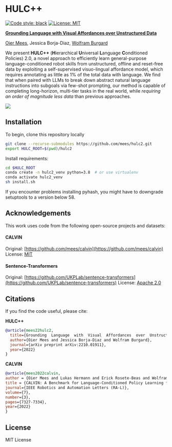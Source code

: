 # HULC++
[![Code style: black](https://img.shields.io/badge/code%20style-black-000000.svg)](https://github.com/psf/black)
[![License: MIT](https://img.shields.io/badge/License-MIT-yellow.svg)](https://opensource.org/licenses/MIT)

[<b>Grounding Language with Visual Affordances over Unstructured Data</b>](https://arxiv.org/pdf/2210.01911.pdf)

[Oier Mees](https://www.oiermees.com/), Jessica Borja-Diaz, [Wolfram Burgard](http://www2.informatik.uni-freiburg.de/~burgard)


We present **HULC++** (**H**ierarchical **U**niversal **L**anguage **C**onditioned Policies) 2.0, a novel approach to efficiently  learn general-purpose language-conditioned robot skills from
unstructured, offline and reset-free data by exploiting a self-supervised visuo-lingual affordance model,  which requires annotating as little as 1% of the total data with language.
We find that when paired with LLMs to break down abstract natural language instructions into subgoals via few-shot prompting, our method
is capable of completing long-horizon, multi-tier tasks in the real world, while *requiring an order of magnitude less data* than previous approaches.

![](media/hulc2.gif)

## Installation
To begin, clone this repository locally
```bash
git clone --recurse-submodules https://github.com/mees/hulc2.git
export HULC_ROOT=$(pwd)/hulc2

```
Install requirements:
```bash
cd $HULC_ROOT
conda create -n hulc2_venv python=3.8  # or use virtualenv
conda activate hulc2_venv
sh install.sh
```
If you encounter problems installing pyhash, you might have to downgrade setuptools to a version below 58.


## Acknowledgements

This work uses code from the following open-source projects and datasets:

#### CALVIN
Original:  [https://github.com/mees/calvin](https://github.com/mees/calvin)
License: [MIT](https://github.com/mees/calvin/blob/main/LICENSE)

#### Sentence-Transformers
Original:  [https://github.com/UKPLab/sentence-transformers](https://github.com/UKPLab/sentence-transformers)
License: [Apache 2.0](https://github.com/UKPLab/sentence-transformers/blob/master/LICENSE)

## Citations

If you find the code useful, please cite:

**HULC++**
```bibtex
@article{mees22hulc2,
  title={Grounding  Language  with  Visual  Affordances  over  Unstructured  Data},
  author={Oier Mees and Jessica Borja-Diaz and Wolfram Burgard},
  journal={arXiv preprint arXiv:2210.01911},
  year={2022}
}

```
**CALVIN**
```bibtex
@article{mees2022calvin,
author = {Oier Mees and Lukas Hermann and Erick Rosete-Beas and Wolfram Burgard},
title = {CALVIN: A Benchmark for Language-Conditioned Policy Learning for Long-Horizon Robot Manipulation Tasks},
journal={IEEE Robotics and Automation Letters (RA-L)},
volume={7},
number={3},
pages={7327-7334},
year={2022}
}
```

## License

MIT License